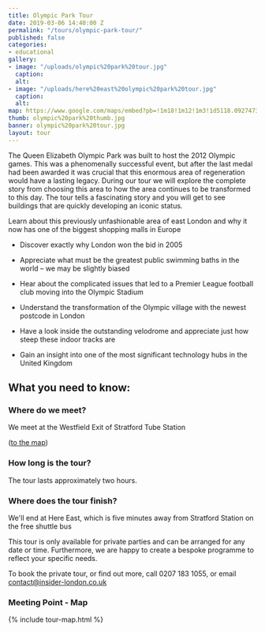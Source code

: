 ```yaml
---
title: Olympic Park Tour
date: 2019-03-06 14:40:00 Z
permalink: "/tours/olympic-park-tour/"
published: false
categories:
- educational
gallery:
- image: "/uploads/olympic%20park%20tour.jpg"
  caption: 
  alt: 
- image: "/uploads/here%20east%20olympic%20park%20tour.jpg"
  caption: 
  alt: 
map: https://www.google.com/maps/embed?pb=!1m18!1m12!1m3!1d5118.092747367401!2d-0.012447458616203467!3d51.54163061814692!2m3!1f0!2f0!3f0!3m2!1i1024!2i768!4f13.1!3m3!1m2!1s0x0%3A0x4f03219e6ec28ba!2sStratford+Station!5e0!3m2!1sen!2suk!4v1552320935478
thumb: olympic%20park%20thumb.jpg
banner: olympic%20park%20tour.jpg
layout: tour
---
```


The Queen Elizabeth Olympic Park was built to host the 2012 Olympic games.  This was a phenomenally successful event, but after the last medal had been awarded it was crucial that this enormous area of regeneration would have a lasting legacy.  During our tour we will explore the complete story from choosing this area to how the area continues to be transformed to this day.  The tour tells a fascinating story and you will get to see buildings that are quickly developing an iconic status. 

 

Learn about this previously unfashionable area of east London and why it now has one of the biggest shopping malls in Europe 

* Discover exactly why London won the bid in 2005 

* Appreciate what must be the greatest public swimming baths in the world – we may be slightly biased 

* Hear about the complicated issues that led to a Premier League football club moving into the Olympic Stadium 

* Understand the transformation of the Olympic village with the newest postcode in London 

* Have a look inside the outstanding velodrome and appreciate just how steep these indoor tracks are 

* Gain an insight into one of the most significant technology hubs in the United Kingdom 

## What you need to know:

### Where do we meet?

We meet at the Westfield Exit of Stratford Tube Station

 ([to the map](#map))

### How long is the tour?

The tour lasts approximately two hours.

### Where does the tour finish?

We'll end at Here East, which is five minutes away from Stratford Station on the free shuttle bus
            

This tour is only available for private parties and can be arranged for any date or time. Furthermore, we are happy to create a bespoke programme to reflect your specific needs.

To book the private tour, or find out more, call 0207 183 1055, or email <a href="mailto:contact@insider-london.co.uk">contact@insider-london.co.uk</a>        


<h3 id="map">Meeting Point - Map</h3>
{% include tour-map.html %}